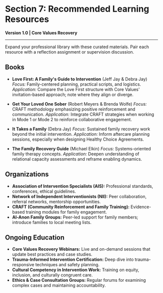 # Section 7: Recommended Learning Resources

**Version 1.0 | Core Values Recovery**

---

Expand your professional library with these curated materials. Pair each resource with a reflection assignment or supervision discussion.

## Books

- **Love First: A Family's Guide to Intervention** (Jeff Jay & Debra Jay)
  *Focus:* Family-centered planning, practical scripts, and logistics.
  *Application:* Compare the Love First structure with Core Values' invitation-based approach; note where they align or diverge.

- **Get Your Loved One Sober** (Robert Meyers & Brenda Wolfe)
  *Focus:* CRAFT methodology emphasizing positive reinforcement and communication.
  *Application:* Integrate CRAFT strategies when working in Mode 1 or Mode 2 to reinforce collaborative engagement.

- **It Takes a Family** (Debra Jay)
  *Focus:* Sustained family recovery work beyond the initial intervention.
  *Application:* Inform aftercare planning sessions, especially when designing Healthy Choice Agreements.

- **The Family Recovery Guide** (Michael Elkin)
  *Focus:* Systems-oriented family therapy concepts.
  *Application:* Deepen understanding of relational capacity assessments and reframe enabling dynamics.

## Organizations

- **Association of Intervention Specialists (AIS):** Professional standards, conferences, ethical guidelines.
- **Network of Independent Interventionists (NII):** Peer collaboration, referral networks, mentorship opportunities.
- **CRAFT (Community Reinforcement and Family Training):** Evidence-based training modules for family engagement.
- **Al-Anon Family Groups:** Peer-led support for family members; introduce families to local meeting lists.

## Ongoing Education

- **Core Values Recovery Webinars:** Live and on-demand sessions that update best practices and case studies.
- **Trauma-Informed Intervention Certification:** Deep dive into trauma-responsive techniques and safety planning.
- **Cultural Competency in Intervention Work:** Training on equity, inclusion, and culturally congruent care.
- **Ethics & Case Consultation Groups:** Regular forums for examining complex cases and maintaining accountability.

